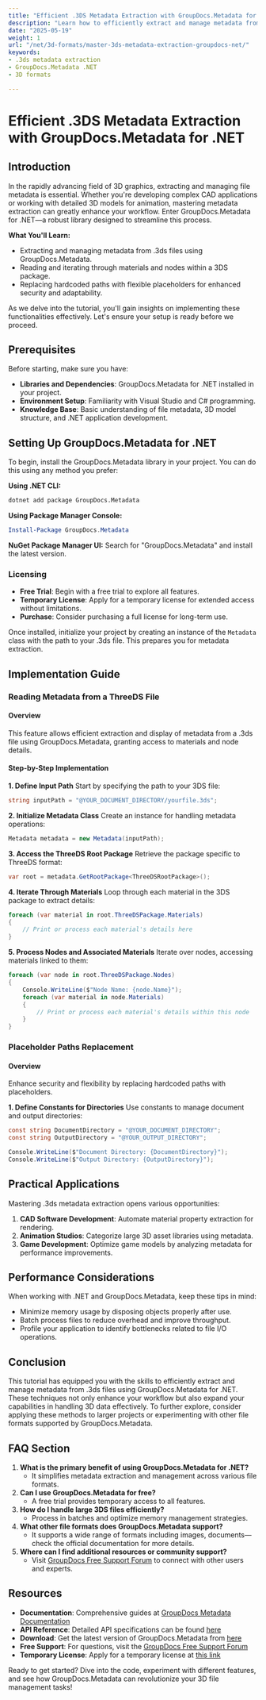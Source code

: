 ```yaml
---
title: "Efficient .3DS Metadata Extraction with GroupDocs.Metadata for .NET"
description: "Learn how to efficiently extract and manage metadata from .3ds files using GroupDocs.Metadata for .NET. Perfect for CAD, animation, and game development."
date: "2025-05-19"
weight: 1
url: "/net/3d-formats/master-3ds-metadata-extraction-groupdocs-net/"
keywords:
- .3ds metadata extraction
- GroupDocs.Metadata .NET
- 3D formats

---
```



# Efficient .3DS Metadata Extraction with GroupDocs.Metadata for .NET

## Introduction
In the rapidly advancing field of 3D graphics, extracting and managing file metadata is essential. Whether you're developing complex CAD applications or working with detailed 3D models for animation, mastering metadata extraction can greatly enhance your workflow. Enter GroupDocs.Metadata for .NET—a robust library designed to streamline this process.

**What You'll Learn:**
- Extracting and managing metadata from .3ds files using GroupDocs.Metadata.
- Reading and iterating through materials and nodes within a 3DS package.
- Replacing hardcoded paths with flexible placeholders for enhanced security and adaptability.

As we delve into the tutorial, you'll gain insights on implementing these functionalities effectively. Let's ensure your setup is ready before we proceed.

## Prerequisites
Before starting, make sure you have:
- **Libraries and Dependencies**: GroupDocs.Metadata for .NET installed in your project.
- **Environment Setup**: Familiarity with Visual Studio and C# programming.
- **Knowledge Base**: Basic understanding of file metadata, 3D model structure, and .NET application development.

## Setting Up GroupDocs.Metadata for .NET
To begin, install the GroupDocs.Metadata library in your project. You can do this using any method you prefer:

**Using .NET CLI:**
```bash
dotnet add package GroupDocs.Metadata
```

**Using Package Manager Console:**
```powershell
Install-Package GroupDocs.Metadata
```

**NuGet Package Manager UI:**
Search for "GroupDocs.Metadata" and install the latest version.

### Licensing
- **Free Trial**: Begin with a free trial to explore all features.
- **Temporary License**: Apply for a temporary license for extended access without limitations.
- **Purchase**: Consider purchasing a full license for long-term use.

Once installed, initialize your project by creating an instance of the `Metadata` class with the path to your .3ds file. This prepares you for metadata extraction.

## Implementation Guide
### Reading Metadata from a ThreeDS File
#### Overview
This feature allows efficient extraction and display of metadata from a .3ds file using GroupDocs.Metadata, granting access to materials and node details.

#### Step-by-Step Implementation
**1. Define Input Path**
Start by specifying the path to your 3DS file:
```csharp
string inputPath = "@YOUR_DOCUMENT_DIRECTORY/yourfile.3ds";
```

**2. Initialize Metadata Class**
Create an instance for handling metadata operations:
```csharp
Metadata metadata = new Metadata(inputPath);
```

**3. Access the ThreeDS Root Package**
Retrieve the package specific to ThreeDS format:
```csharp
var root = metadata.GetRootPackage<ThreeDSRootPackage>();
```

**4. Iterate Through Materials**
Loop through each material in the 3DS package to extract details:
```csharp
foreach (var material in root.ThreeDSPackage.Materials)
{
    // Print or process each material's details here
}
```

**5. Process Nodes and Associated Materials**
Iterate over nodes, accessing materials linked to them:
```csharp
foreach (var node in root.ThreeDSPackage.Nodes)
{
    Console.WriteLine($"Node Name: {node.Name}");
    foreach (var material in node.Materials)
    {
        // Print or process each material's details within this node
    }
}
```

### Placeholder Paths Replacement
#### Overview
Enhance security and flexibility by replacing hardcoded paths with placeholders.

**1. Define Constants for Directories**
Use constants to manage document and output directories:
```csharp
const string DocumentDirectory = "@YOUR_DOCUMENT_DIRECTORY";
const string OutputDirectory = "@YOUR_OUTPUT_DIRECTORY";

Console.WriteLine($"Document Directory: {DocumentDirectory}");
Console.WriteLine($"Output Directory: {OutputDirectory}");
```

## Practical Applications
Mastering .3ds metadata extraction opens various opportunities:
1. **CAD Software Development**: Automate material property extraction for rendering.
2. **Animation Studios**: Categorize large 3D asset libraries using metadata.
3. **Game Development**: Optimize game models by analyzing metadata for performance improvements.

## Performance Considerations
When working with .NET and GroupDocs.Metadata, keep these tips in mind:
- Minimize memory usage by disposing objects properly after use.
- Batch process files to reduce overhead and improve throughput.
- Profile your application to identify bottlenecks related to file I/O operations.

## Conclusion
This tutorial has equipped you with the skills to efficiently extract and manage metadata from .3ds files using GroupDocs.Metadata for .NET. These techniques not only enhance your workflow but also expand your capabilities in handling 3D data effectively. To further explore, consider applying these methods to larger projects or experimenting with other file formats supported by GroupDocs.Metadata.

## FAQ Section
1. **What is the primary benefit of using GroupDocs.Metadata for .NET?**
   - It simplifies metadata extraction and management across various file formats.
2. **Can I use GroupDocs.Metadata for free?**
   - A free trial provides temporary access to all features.
3. **How do I handle large 3DS files efficiently?**
   - Process in batches and optimize memory management strategies.
4. **What other file formats does GroupDocs.Metadata support?**
   - It supports a wide range of formats including images, documents—check the official documentation for more details.
5. **Where can I find additional resources or community support?**
   - Visit [GroupDocs Free Support Forum](https://forum.groupdocs.com/c/metadata/) to connect with other users and experts.

## Resources
- **Documentation**: Comprehensive guides at [GroupDocs Metadata Documentation](https://docs.groupdocs.com/metadata/net/)
- **API Reference**: Detailed API specifications can be found [here](https://reference.groupdocs.com/metadata/net/)
- **Download**: Get the latest version of GroupDocs.Metadata from [here](https://releases.groupdocs.com/metadata/net/)
- **Free Support**: For questions, visit the [GroupDocs Free Support Forum](https://forum.groupdocs.com/c/metadata/)
- **Temporary License**: Apply for a temporary license at [this link](https://purchase.groupdocs.com/temporary-license)

Ready to get started? Dive into the code, experiment with different features, and see how GroupDocs.Metadata can revolutionize your 3D file management tasks!

